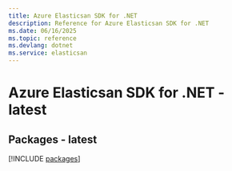 ```yaml
---
title: Azure Elasticsan SDK for .NET
description: Reference for Azure Elasticsan SDK for .NET
ms.date: 06/16/2025
ms.topic: reference
ms.devlang: dotnet
ms.service: elasticsan
---
```

# Azure Elasticsan SDK for .NET - latest
## Packages - latest
[!INCLUDE [packages](elasticsan-index.md)]